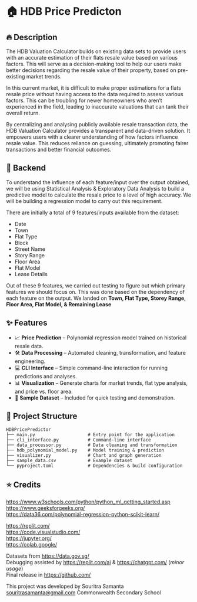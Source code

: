 # 🏠 HDB Price Predicton
## 🔥 Description
The HDB Valuation Calculator builds on existing data sets to provide users with an accurate estimation of their flats resale value based on various factors. This will serve as a decision-making tool to help our users make better decisions regarding the resale value of their property, based on pre-existing market trends. 

In this current market, it is difficult to make proper estimations for a flats resale price without having access to the data required to assess various factors. This can be troubling for newer homeowners who aren’t experienced in the field, leading to inaccurate valuations that can tank their overall return.

By centralizing and analysing publicly available resale transaction data, the HDB Valuation Calculator provides a transparent and data-driven solution. It empowers users with a clearer understanding of how factors influence resale value. This reduces reliance on guessing, ultimately promoting fairer transactions and better financial outcomes.

## 🔨 Backend
To understand the influence of each feature/input over the output obtained, we will be using Statistical Analysis & Exploratory Data Analysis to build a predictive model to calculate the resale price to a level of high accuracy. We will be building a regression model to carry out this requirement. 

There are initially a total of 9 features/inputs available from the dataset: 

- Date 
- Town
- Flat Type 
- Block 
- Street Name 
- Story Range 
- Floor Area 
- Flat Model 
- Lease Details

Out of these 9 features, we carried out testing to figure out which primary features we should focus on. This was done based on the dependency of each feature on the output. We landed on **Town, Flat Type, Storey Range, Floor Area, Flat Model, & Remaining Lease**

## ✨ Features
- 📈 **Price Prediction** – Polynomial regression model trained on historical resale data.
- 🛠 **Data Processing** – Automated cleaning, transformation, and feature engineering.
- 💻 **CLI Interface** – Simple command-line interaction for running predictions and analyses.
- 📊 **Visualization** – Generate charts for market trends, flat type analysis, and price vs. floor area.
- 📂 **Sample Dataset** – Included for quick testing and demonstration.

## 📂 Project Structure
```text
HDBPricePredictor
├── main.py                    # Entry point for the application
├── cli_interface.py           # Command-line interface
├── data_processor.py          # Data cleaning and transformation
├── hdb_polynomial_model.py    # Model training & prediction
├── visualizer.py              # Chart and graph generation
├── sample_data.csv            # Example dataset
└── pyproject.toml             # Dependencies & build configuration
```

## ⭐ Credits
https://www.w3schools.com/python/python_ml_getting_started.asp  
https://www.geeksforgeeks.org/  
https://data36.com/polynomial-regression-python-scikit-learn/  

https://replit.com/  
https://code.visualstudio.com/  
https://jupyter.org/  
https://colab.google/  

Datasets from https://data.gov.sg/  
Debugging assisted by https://replit.com/ai & https://chatgpt.com/ (_minor usage_)  
Final release in https://github.com/  

This project was developed by Souritra Samanta
souritrasamanta@gmail.com
Commonwealth Secondary School
